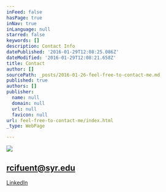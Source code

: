 ```yaml
---
inFeed: false
hasPage: true
inNav: true
inLanguage: null
starred: false
keywords: []
description: Contact Info
datePublished: '2016-01-29T12:08:25.086Z'
dateModified: '2016-01-29T12:08:21.658Z'
title: Contact
author: []
sourcePath: _posts/2016-01-26-feel-free-to-contact-me.md
published: true
authors: []
publisher:
  name: null
  domain: null
  url: null
  favicon: null
url: feel-free-to-contact-me/index.html
_type: WebPage

---
```

![](https://s3-us-west-2.amazonaws.com/the-grid-img/p/3cb8d79ad6515c4e6e31cfe1dce40850a9365f82.png)

## rcifuent@syr.edu

[LinkedIn][0]

[0]: https://www.linkedin.com/in/rafacifuentes